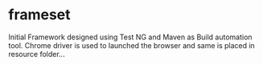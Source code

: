 # frameset
Initial Framework designed using Test NG and Maven as Build automation tool.
Chrome driver is used to launched the browser and same is placed in resource folder...
